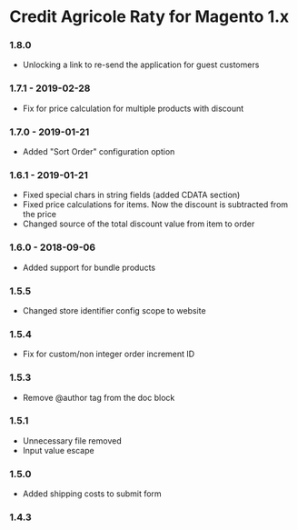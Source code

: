 # Credit Agricole Raty for Magento 1.x

### 1.8.0
* Unlocking a link to re-send the application for guest customers

### 1.7.1 - 2019-02-28
* Fix for price calculation for multiple products with discount

### 1.7.0 - 2019-01-21
* Added "Sort Order" configuration option

### 1.6.1 - 2019-01-21
* Fixed special chars in string fields (added CDATA section)
* Fixed price calculations for items. Now the discount is subtracted from the price
* Changed source of the total discount value from item to order
  
### 1.6.0 - 2018-09-06
* Added support for bundle products

### 1.5.5
* Changed store identifier config scope to website

### 1.5.4
* Fix for custom/non integer order increment ID

### 1.5.3
* Remove @author tag from the doc block

### 1.5.1
* Unnecessary file removed
* Input value escape

### 1.5.0
* Added shipping costs to submit form

### 1.4.3
